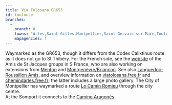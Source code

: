 ```yaml
---
title: Via Tolosana GR653
id: toulouse
branches:
  -
    branch: 0
    towns: "Arles,Saint-Gilles,Montpellier,Saint-Gervais-sur-Mare,Toulouse,Auch,Maubourguet,Lescar,Oloron-Sainte-Marie,Bedous,Somport"
    mapagencies: f
---
```


Waymarked as the GR653, though it differs from the Codex Calixtinus route as it does not go to St Thibéry. For the French side, see the [website][0] of the Amis de St Jacques groups in S France, who are also working on extensions from [Menton][1] and [Montgenèvre/Briancon][2]. See also [Languedoc-Roussillon Amis][3], and overview information on [viatolosana.free.fr][4] and [chemindarles.free.fr][5]; the latter includes a large photo gallery. The City of Montpellier has waymarked a route [Lo Camin Romieu][6] through the city centre.  
At the Somport it connects to the [Camino Aragonés][7]

[0]: http://www.santiago-via-arles.fr/
[1]: menton.html
[2]: montgenevre.html
[3]: http://www.chemin-arles-en-lr.com
[4]: http://viatolosana.free.fr/vt_accueil.htm
[5]: http://chemindarles.free.fr/
[6]: http://www.ville-montpellier.fr/vmtv/fr/actualites/0501/pdf/dp_chemindestjacques_0704.pdf
[7]: aragones.html